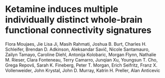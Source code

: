 # Ketamine induces multiple individually distinct whole-brain functional connectivity signatures

Flora Moujaes, Jie Lisa Ji, Masih Rahmati, Joshua B. Burt, Charles H. Schleifer, Brendan D. Adkinson, Aleksandar Savič, Nicole Santamauro, Zailyn Tamayo, Caroline Diehl, Antonija Kolobaric, Morgan Flynn, Nathalie M. Rieser, Clara Fonteneau, Terry Camarro, Junqian Xu, Youngsun T. Cho, Grega Repovš, Sarah K. Fineberg, Peter T. Morgan, Erich Seifritz, Franz X. Vollenweider, John Krystal, John D. Murray, Katrin H. Preller, Alan Anticevic
